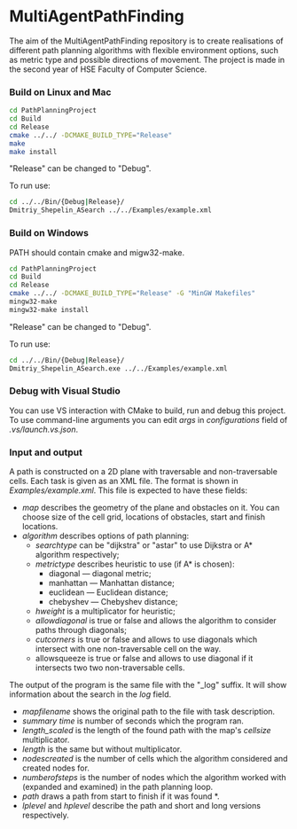 # MultiAgentPathFinding

The aim of the MultiAgentPathFinding repository is to create realisations of different path planning algorithms with flexible environment options, such as metric type and possible directions of movement. The project is made in the second year of HSE Faculty of Computer Science.

### Build on Linux and Mac

```bash
cd PathPlanningProject
cd Build
cd Release
cmake ../../ -DCMAKE_BUILD_TYPE="Release"
make
make install
```

"Release" can be changed to "Debug".

To run use:

```bash
cd ../../Bin/{Debug|Release}/
Dmitriy_Shepelin_ASearch ../../Examples/example.xml
```

### Build on Windows

PATH should contain cmake and migw32-make.

```bash
cd PathPlanningProject
cd Build
cd Release
cmake ../../ -DCMAKE_BUILD_TYPE="Release" -G "MinGW Makefiles"
mingw32-make
mingw32-make install
```

"Release" can be changed to "Debug".

To run use:

```bash
cd ../../Bin/{Debug|Release}/
Dmitriy_Shepelin_ASearch.exe ../../Examples/example.xml
```

### Debug with Visual Studio

You can use VS interaction with CMake to build, run and debug this project. To use command-line arguments you can edit *args* in *configurations* field of *.vs/launch.vs.json*.

### Input and output

A path is constructed on a 2D plane with traversable and non-traversable cells. Each task is given as an XML file. The format is shown in *Examples/example.xml*. This file is expected to have these fields:

- *map* describes the geometry of the plane and obstacles on it. You can choose size of the cell grid, locations of obstacles, start and finish locations.
- *algorithm* describes options of path planning:
  - *searchtype* can be "dijkstra" or "astar" to use Dijkstra or A* algorithm respectively;
  - *metrictype* describes heuristic to use (if A* is chosen):
    - diagonal — diagonal metric;
    - manhattan — Manhattan distance;
    - euclidean — Euclidean distance;
    - chebyshev — Chebyshev distance;
  - *hweight* is a multiplicator for heuristic;
  - *allowdiagonal* is true or false and allows the algorithm to consider paths through diagonals;
  - *cutcorners* is true or false and allows to use diagonals which intersect with one non-traversable cell on the way.
  - allowsqueeze is true or false and allows to use diagonal if it intersects two two non-traversable cells.

The output of the program is the same file with the "_log" suffix. It will show information about the search in the *log* field.

- *mapfilename* shows the original path to the file with task description.
- *summary time* is number of seconds which the program ran.
- *length_scaled* is the length of the found path with the map's *cellsize* multiplicator.
- *length* is the same but without multiplicator.
- *nodescreated* is the number of cells which the algorithm considered and created nodes for.
- *numberofsteps* is the number of nodes which the algorithm worked with (expanded and examined) in the path planning loop.
-  *path* draws a path from start to finish if it was found *.
- *lplevel* and *hplevel* describe the path and short and long versions respectively.

